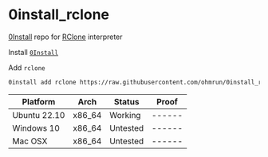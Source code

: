 # 0install_rclone

[0Install](https://0install.net/) repo for [RClone](https://rclone.org/) interpreter

Install [`0Install`](https://get.0install.net/)

Add `rclone`
```bash
0install add rclone https://raw.githubusercontent.com/ohmrun/0install_rclone/main/RClone.xml

```


| Platform              | Arch   |Status      | Proof  |
| --------------------- | ------ | ---------- | ------ |
| Ubuntu 22.10          | x86_64 | Working    | ------ |
| Windows 10            | x86_64 | Untested   | ------ |
| Mac OSX               | x86_64 | Untested   | ------ |